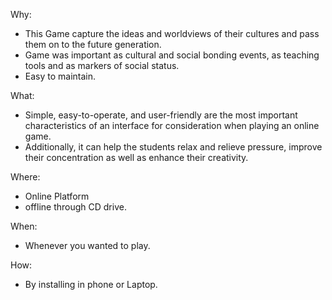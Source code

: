 Why:
   
   * This Game capture the ideas and worldviews of their cultures and pass them on to the future generation.
   * Game was important as cultural and social bonding events, as teaching tools and as markers of social status.
   * Easy to maintain.


What:

   * Simple, easy-to-operate, and user-friendly are the most important characteristics of an interface for consideration when playing an online game.
   * Additionally, it can help the students relax and relieve pressure, improve their concentration as well as enhance their creativity.


Where:

   * Online Platform
   * offline through CD drive.

When:
   
   * Whenever you wanted to play.


How:
     
   * By installing in phone or Laptop.